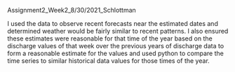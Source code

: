 Assignment2_Week2_8/30/2021_Schlottman

I used the data to observe recent forecasts near the estimated dates and determined weather would be fairly similar to recent patterns. I also ensured these estimates were reasonable for that time of the year based on the discharge values of that week over the previous years of discharge data to form a reasonable estimate for the values and used python to compare the time series to similar historical data values for those times of the year.
